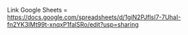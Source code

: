 Link Google Sheets = https://docs.google.com/spreadsheets/d/1giN2PJflsI7-7UhaI-fn2YK3IMt99t-xnqxP1falSRo/edit?usp=sharing
